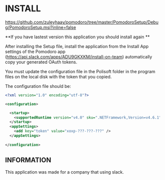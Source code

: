 # INSTALL

https://github.com/zuleyhaay/pomodoro/tree/master/PomodoroSetup/Debug/PomodoroSetup.msi?inline=false

**If you have lastest version this application you should install again **

After installing the Setup file, install the application from the Install App settings of the Pomodoro app (https://api.slack.com/apps/ADU9GKXKM/install-on-team)
automatically copy your generated OAuth tokens.

You must update the configuration file in the Polisoft folder in the program files on the local disk with the token that you copied.

The configuration file should be:

```xml
<?xml version="1.0" encoding="utf-8"?>

<configuration>

  <startup>
    <supportedRuntime version="v4.0" sku=".NETFramework,Version=v4.6.1" />
  </startup>
  <appSettings>
    <add key="token" value="xoxp-???-???-???" />
  </appSettings>
  
</configuration>
```

## INFORMATION

This application was made for a company that using slack.
